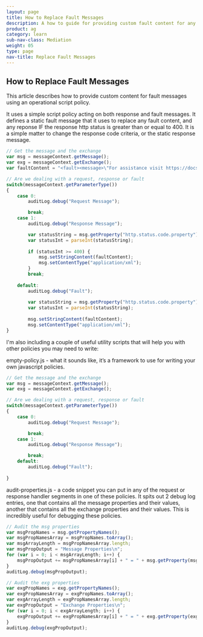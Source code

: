 ```yaml
---
layout: page
title: How to Replace Fault Messages
description: A how to guide for providing custom fault content for any fault response
product: ag
category: learn
sub-nav-class: Mediation
weight: 05
type: page
nav-title: Replace Fault Messages
---
```


How to Replace Fault Messages
-----------------------------

This article describes how to provide custom content for fault messages using an operational script policy.

It uses a simple script policy acting on both response and fault messages.  It defines a static fault message that it uses to replace any fault content, and any reponse IF the response http status is greater than or equal to 400.  It is a simple matter to change the response code criteria, or the static response message.

```javascript
// Get the message and the exchange
var msg = messageContext.getMessage();
var exg = messageContext.getExchange();
var faultContent = "<fault><message>\"For assistance visit https://docs.soa.com.\"</message></fault>";

// Are we dealing with a request, response or fault
switch(messageContext.getParameterType())
{
    case 0:
        auditLog.debug("Request Message");

        break;
    case 1:
        auditLog.debug("Response Message");

        var statusString = msg.getProperty("http.status.code.property");
        var statusInt = parseInt(statusString);
        
        if (statusInt >= 400) {
            msg.setStringContent(faultContent);
            msg.setContentType("application/xml");
        }
        break;
        
    default:
        auditLog.debug("Fault");
        
        var statusString = msg.getProperty("http.status.code.property");
        var statusInt = parseInt(statusString);
        
        msg.setStringContent(faultContent);
        msg.setContentType("application/xml");
}
```

I'm also including a couple of useful utility scripts that will help you with other policies you may need to write:

empty-policy.js - what it sounds like, it’s a framework to use for writing your own javascript policies.

```javascript
// Get the message and the exchange
var msg = messageContext.getMessage();
var exg = messageContext.getExchange();

// Are we dealing with a request, response or fault
switch(messageContext.getParameterType())
{
    case 0:
        auditLog.debug("Request Message");

        break;
    case 1:
        auditLog.debug("Response Message");

        break;
    default:
        auditLog.debug("Fault");
        
}
```

audit-properties.js - a code snippet you can put in any of the request or response handler segments in one of these policies.  It spits out 2 debug log entries, one that contains all the message properties and their values, another that contains all the exchange properties and their values.  This is incredibly useful for debugging these policies.

```javascript
// Audit the msg properties
var msgPropNames = msg.getPropertyNames();
var msgPropNamesArray = msgPropNames.toArray();
var msgArrayLength = msgPropNamesArray.length;
var msgPropOutput = "Message Properties\n";     
for (var i = 0; i < msgArrayLength; i++) {
    msgPropOutput += msgPropNamesArray[i] + " = " + msg.getProperty(msgPropNamesArray[i]) + "\n";
}       
auditLog.debug(msgPropOutput);

// Audit the exg properties
var exgPropNames = exg.getPropertyNames();
var exgPropNamesArray = exgPropNames.toArray();
var exgArrayLength = exgPropNamesArray.length;
var exgPropOutput = "Exchange Properties\n";        
for (var i = 0; i < exgArrayLength; i++) {
    exgPropOutput += exgPropNamesArray[i] + " = " + exg.getProperty(exgPropNamesArray[i]) + "\n";
}       
auditLog.debug(exgPropOutput);
```